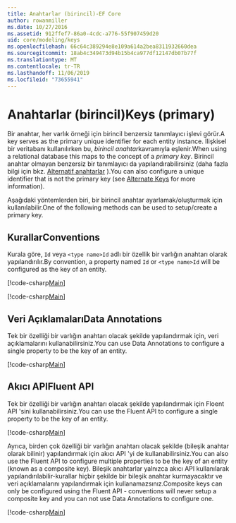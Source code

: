 ```yaml
---
title: Anahtarlar (birincil)-EF Core
author: rowanmiller
ms.date: 10/27/2016
ms.assetid: 912ffef7-86a0-4cdc-a776-55f907459d20
uid: core/modeling/keys
ms.openlocfilehash: 66c64c389294e8e109a614a2bea8311932660dea
ms.sourcegitcommit: 18ab4c349473d94b15b4ca977df12147db07b77f
ms.translationtype: MT
ms.contentlocale: tr-TR
ms.lasthandoff: 11/06/2019
ms.locfileid: "73655941"
---
```

# <a name="keys-primary"></a><span data-ttu-id="0cf1e-102">Anahtarlar (birincil)</span><span class="sxs-lookup"><span data-stu-id="0cf1e-102">Keys (primary)</span></span>

<span data-ttu-id="0cf1e-103">Bir anahtar, her varlık örneği için birincil benzersiz tanımlayıcı işlevi görür.</span><span class="sxs-lookup"><span data-stu-id="0cf1e-103">A key serves as the primary unique identifier for each entity instance.</span></span> <span data-ttu-id="0cf1e-104">İlişkisel bir veritabanı kullanılırken bu, *birincil anahtar*kavramıyla eşlenir.</span><span class="sxs-lookup"><span data-stu-id="0cf1e-104">When using a relational database this maps to the concept of a *primary key*.</span></span> <span data-ttu-id="0cf1e-105">Birincil anahtar olmayan benzersiz bir tanımlayıcı da yapılandırabilirsiniz (daha fazla bilgi için bkz. [Alternatif anahtarlar](alternate-keys.md) ).</span><span class="sxs-lookup"><span data-stu-id="0cf1e-105">You can also configure a unique identifier that is not the primary key (see [Alternate Keys](alternate-keys.md) for more information).</span></span>

<span data-ttu-id="0cf1e-106">Aşağıdaki yöntemlerden biri, bir birincil anahtar ayarlamak/oluşturmak için kullanılabilir.</span><span class="sxs-lookup"><span data-stu-id="0cf1e-106">One of the following methods can be used to setup/create a primary key.</span></span>

## <a name="conventions"></a><span data-ttu-id="0cf1e-107">Kurallar</span><span class="sxs-lookup"><span data-stu-id="0cf1e-107">Conventions</span></span>

<span data-ttu-id="0cf1e-108">Kurala göre, `Id` veya `<type name>Id` adlı bir özellik bir varlığın anahtarı olarak yapılandırılır.</span><span class="sxs-lookup"><span data-stu-id="0cf1e-108">By convention, a property named `Id` or `<type name>Id` will be configured as the key of an entity.</span></span>

[!code-csharp[Main](../../../samples/core/Modeling/Conventions/KeyId.cs?name=KeyId&highlight=3)]

[!code-csharp[Main](../../../samples/core/Modeling/Conventions/KeyTypeNameId.cs?name=KeyIdhighlight=3)]

## <a name="data-annotations"></a><span data-ttu-id="0cf1e-109">Veri Açıklamaları</span><span class="sxs-lookup"><span data-stu-id="0cf1e-109">Data Annotations</span></span>

<span data-ttu-id="0cf1e-110">Tek bir özelliği bir varlığın anahtarı olacak şekilde yapılandırmak için, veri açıklamalarını kullanabilirsiniz.</span><span class="sxs-lookup"><span data-stu-id="0cf1e-110">You can use Data Annotations to configure a single property to be the key of an entity.</span></span>

[!code-csharp[Main](../../../samples/core/Modeling/DataAnnotations/KeySingle.cs?highlight=13)]

## <a name="fluent-api"></a><span data-ttu-id="0cf1e-111">Akıcı API</span><span class="sxs-lookup"><span data-stu-id="0cf1e-111">Fluent API</span></span>

<span data-ttu-id="0cf1e-112">Tek bir özelliği bir varlığın anahtarı olacak şekilde yapılandırmak için Floent API 'sini kullanabilirsiniz.</span><span class="sxs-lookup"><span data-stu-id="0cf1e-112">You can use the Fluent API to configure a single property to be the key of an entity.</span></span>

[!code-csharp[Main](../../../samples/core/Modeling/FluentAPI/KeySingle.cs?highlight=11,12)]

<span data-ttu-id="0cf1e-113">Ayrıca, birden çok özelliği bir varlığın anahtarı olacak şekilde (bileşik anahtar olarak bilinir) yapılandırmak için akıcı API 'yi de kullanabilirsiniz.</span><span class="sxs-lookup"><span data-stu-id="0cf1e-113">You can also use the Fluent API to configure multiple properties to be the key of an entity (known as a composite key).</span></span> <span data-ttu-id="0cf1e-114">Bileşik anahtarlar yalnızca akıcı API kullanılarak yapılandırılabilir-kurallar hiçbir şekilde bir bileşik anahtar kurmayacaktır ve veri açıklamalarını yapılandırmak için kullanamazsınız.</span><span class="sxs-lookup"><span data-stu-id="0cf1e-114">Composite keys can only be configured using the Fluent API - conventions will never setup a composite key and you can not use Data Annotations to configure one.</span></span>

[!code-csharp[Main](../../../samples/core/Modeling/FluentAPI/KeyComposite.cs?highlight=11,12)]
